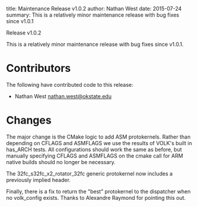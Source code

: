 title: Maintenance Release v1.0.2
author: Nathan West
date: 2015-07-24
summary: This is a relatively minor maintenance release with bug fixes since v1.0.1

Release v1.0.2

This is a relatively minor maintenance release with bug fixes since v1.0.1.

Contributors
===========

The following have contributed code to this release:

 * Nathan West <nathan.west@okstate.edu>

Changes
=======

The major change is the CMake logic to add ASM protokernels.  Rather than
depending on CFLAGS and ASMFLAGS we use the results of VOLK's built in has_ARCH
tests. All configurations should work the same as before, but manually
specifying CFLAGS and ASMFLAGS on the cmake call for ARM native builds should
no longer be necessary.

The 32fc_s32fc_x2_rotator_32fc generic protokernel now includes a previously
implied header.

Finally, there is a fix to return the "best" protokernel to the dispatcher when
no volk_config exists. Thanks to Alexandre Raymond for pointing this out.

